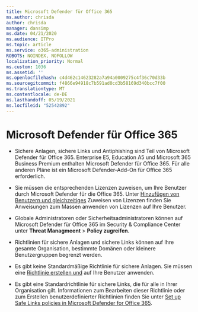 ```yaml
---
title: Microsoft Defender für Office 365
ms.author: chrisda
author: chrisda
manager: dansimp
ms.date: 04/21/2020
ms.audience: ITPro
ms.topic: article
ms.service: o365-administration
ROBOTS: NOINDEX, NOFOLLOW
localization_priority: Normal
ms.custom: 1036
ms.assetid: ''
ms.openlocfilehash: c4d462c14623282a7a94a0009275c4f36c70d33b
ms.sourcegitcommit: f4866e94918c7b591ad0cd3b58169d340bcc7f00
ms.translationtype: MT
ms.contentlocale: de-DE
ms.lasthandoff: 05/19/2021
ms.locfileid: "52542892"
---
```

# <a name="microsoft-defender-for-office-365"></a>Microsoft Defender für Office 365

- Sichere Anlagen, sichere Links und Antiphishing sind Teil von Microsoft Defender für Office 365. Enterprise E5, Education A5 und Microsoft 365 Business Premium enthalten Microsoft Defender für Office 365. Für alle anderen Pläne ist ein Microsoft Defender-Add-On für Office 365 erforderlich.

- Sie müssen die entsprechenden Lizenzen zuweisen, um Ihre Benutzer durch Microsoft Defender für die Office 365. Unter [Hinzufügen von Benutzern und gleichzeitiges](/microsoft-365/admin/add-users/add-users) Zuweisen von Lizenzen finden Sie Anweisungen zum Massen anwenden von Lizenzen auf Ihre Benutzer.

- Globale Administratoren oder Sicherheitsadministratoren können auf Microsoft Defender für Office 365 im Security & Compliance Center unter **Threat Managmeent** \> **Policy zugreifen.**

- Richtlinien für sichere Anlagen und sichere Links können auf Ihre gesamte Organisation, bestimmte Domänen oder kleinere Benutzergruppen begrenzt werden.

- Es gibt keine Standardmäßige Richtlinie für sichere Anlagen. Sie müssen eine [Richtlinie erstellen und](/microsoft-365/security/office-365-security/set-up-atp-safe-attachments-policies) auf Ihre Benutzer anwenden.

- Es gibt eine Standardrichtlinie für sichere Links, die für alle in Ihrer Organisation gilt. Informationen zum Bearbeiten dieser Richtlinie oder zum Erstellen benutzerdefinierter Richtlinien finden Sie unter [Set up Safe Links policies in Microsoft Defender for Office 365](/microsoft-365/security/office-365-security/set-up-atp-safe-links-policies).
